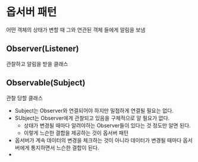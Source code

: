 # 옵서버 패턴

어떤 객체의 상태가 변할 때 그와 연관된 객체 들에게 알림을 보냄

## Observer(Listener)
관찰하고 알림을 받을 클래스

## Observable(Subject)
관찰 당할 클래스

- Subject는 Observer와 연결되어야 하지만 밀접하게 연결될 필요는 없다.
- SUbject는 Observer에게 관찰되고 있음을 구체적으로 알 필요가 없다.
	- 상태가 변경될 때마다 알려야하는 Observer들이 있다는 것 정도만 알면 된다.
	- 이렇게 느슨한 결합을 제공하는 것이 옵서버 패턴
- 옵서버가 계속 데이터의 변경을 체크하는 것이 아니라 데이터가 변경될 때마다 옵서버에게 통지하면서 느슨한 결합이 된다.
- 